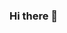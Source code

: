 ### Hi there 👋

<!--
**LuisLimaDev/LuisLimaDev** is a ✨ _special_ ✨ repository because its `README.md` (this file) appears on your GitHub profile.

Here are some ideas to get you started:

- 🔭 Trabalhando atualmente na Rastro Urbano ...
- 🌱 Aprendendo a padronizar o JavaScript ...
- 📫 How to reach me: luis@rastrourbano.com ...
- 😄 Pronouns: none ...
- ⚡ Fun fact: Sou DJ ...
-->
